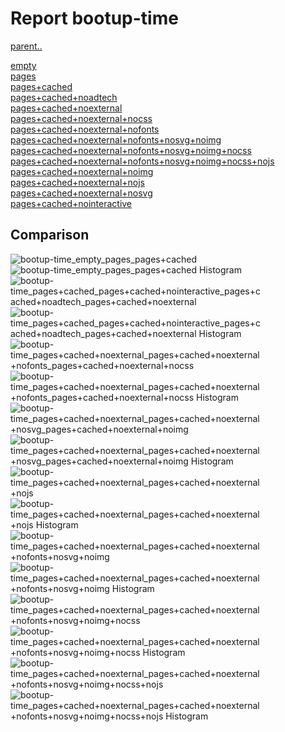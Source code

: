 # Report bootup-time

[parent..](./..)  

[empty](./empty/)  
[pages](./pages/)  
[pages+cached](./pages+cached/)  
[pages+cached+noadtech](./pages+cached+noadtech/)  
[pages+cached+noexternal](./pages+cached+noexternal/)  
[pages+cached+noexternal+nocss](./pages+cached+noexternal+nocss/)  
[pages+cached+noexternal+nofonts](./pages+cached+noexternal+nofonts/)  
[pages+cached+noexternal+nofonts+nosvg+noimg](./pages+cached+noexternal+nofonts+nosvg+noimg/)  
[pages+cached+noexternal+nofonts+nosvg+noimg+nocss](./pages+cached+noexternal+nofonts+nosvg+noimg+nocss/)  
[pages+cached+noexternal+nofonts+nosvg+noimg+nocss+nojs](./pages+cached+noexternal+nofonts+nosvg+noimg+nocss+nojs/)  
[pages+cached+noexternal+noimg](./pages+cached+noexternal+noimg/)  
[pages+cached+noexternal+nojs](./pages+cached+noexternal+nojs/)  
[pages+cached+noexternal+nosvg](./pages+cached+noexternal+nosvg/)  
[pages+cached+nointeractive](./pages+cached+nointeractive/)  

## Comparison

![bootup-time_empty_pages_pages+cached](./bootup-time_empty_pages_pages+cached.png)  
![bootup-time_empty_pages_pages+cached Histogram](./bootup-time_empty_pages_pages+cached+hist.png)  
![bootup-time_pages+cached_pages+cached+nointeractive_pages+cached+noadtech_pages+cached+noexternal](./bootup-time_pages+cached_pages+cached+nointeractive_pages+cached+noadtech_pages+cached+noexternal.png)  
![bootup-time_pages+cached_pages+cached+nointeractive_pages+cached+noadtech_pages+cached+noexternal Histogram](./bootup-time_pages+cached_pages+cached+nointeractive_pages+cached+noadtech_pages+cached+noexternal+hist.png)  
![bootup-time_pages+cached+noexternal_pages+cached+noexternal+nofonts_pages+cached+noexternal+nocss](./bootup-time_pages+cached+noexternal_pages+cached+noexternal+nofonts_pages+cached+noexternal+nocss.png)  
![bootup-time_pages+cached+noexternal_pages+cached+noexternal+nofonts_pages+cached+noexternal+nocss Histogram](./bootup-time_pages+cached+noexternal_pages+cached+noexternal+nofonts_pages+cached+noexternal+nocss+hist.png)  
![bootup-time_pages+cached+noexternal_pages+cached+noexternal+nosvg_pages+cached+noexternal+noimg](./bootup-time_pages+cached+noexternal_pages+cached+noexternal+nosvg_pages+cached+noexternal+noimg.png)  
![bootup-time_pages+cached+noexternal_pages+cached+noexternal+nosvg_pages+cached+noexternal+noimg Histogram](./bootup-time_pages+cached+noexternal_pages+cached+noexternal+nosvg_pages+cached+noexternal+noimg+hist.png)  
![bootup-time_pages+cached+noexternal_pages+cached+noexternal+nojs](./bootup-time_pages+cached+noexternal_pages+cached+noexternal+nojs.png)  
![bootup-time_pages+cached+noexternal_pages+cached+noexternal+nojs Histogram](./bootup-time_pages+cached+noexternal_pages+cached+noexternal+nojs+hist.png)  
![bootup-time_pages+cached+noexternal_pages+cached+noexternal+nofonts+nosvg+noimg](./bootup-time_pages+cached+noexternal_pages+cached+noexternal+nofonts+nosvg+noimg.png)  
![bootup-time_pages+cached+noexternal_pages+cached+noexternal+nofonts+nosvg+noimg Histogram](./bootup-time_pages+cached+noexternal_pages+cached+noexternal+nofonts+nosvg+noimg+hist.png)  
![bootup-time_pages+cached+noexternal_pages+cached+noexternal+nofonts+nosvg+noimg+nocss](./bootup-time_pages+cached+noexternal_pages+cached+noexternal+nofonts+nosvg+noimg+nocss.png)  
![bootup-time_pages+cached+noexternal_pages+cached+noexternal+nofonts+nosvg+noimg+nocss Histogram](./bootup-time_pages+cached+noexternal_pages+cached+noexternal+nofonts+nosvg+noimg+nocss+hist.png)  
![bootup-time_pages+cached+noexternal_pages+cached+noexternal+nofonts+nosvg+noimg+nocss+nojs](./bootup-time_pages+cached+noexternal_pages+cached+noexternal+nofonts+nosvg+noimg+nocss+nojs.png)  
![bootup-time_pages+cached+noexternal_pages+cached+noexternal+nofonts+nosvg+noimg+nocss+nojs Histogram](./bootup-time_pages+cached+noexternal_pages+cached+noexternal+nofonts+nosvg+noimg+nocss+nojs+hist.png)  

<style>
  img {
    max-width: 80%;
  }
</style>
      
